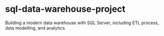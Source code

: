 # sql-data-warehouse-project
Building a modern data warehouse with SQL Server, including ETL process, data modelling, and analytics. 
